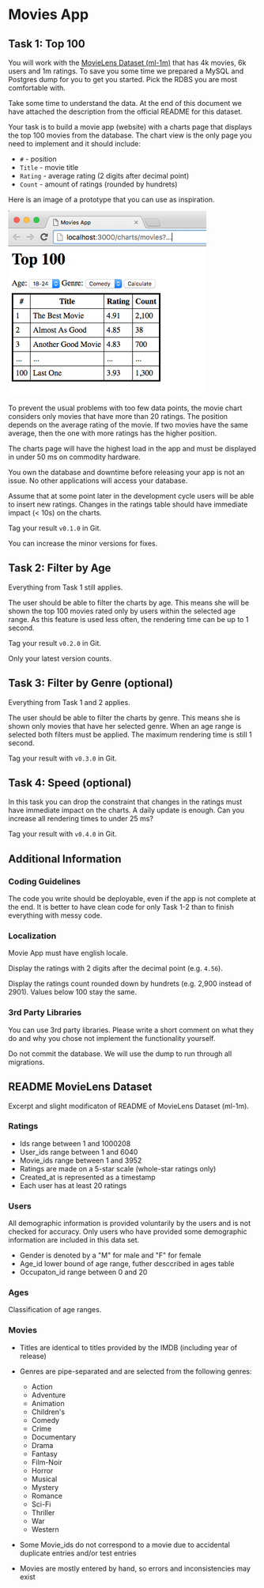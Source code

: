 # Movies App

## Task 1: Top 100

You will work with the [MovieLens Dataset (ml-1m)](http://grouplens.org/datasets/movielens/) that has 4k movies, 6k users and 1m ratings. To save you some time we prepared a MySQL and Postgres dump for you to get you started. Pick the RDBS you are most comfortable with.

Take some time to understand the data. At the end of this document we have attached the description from the official README for this dataset.

Your task is to build a movie app (website) with a charts page that displays the top 100 movies from the database. The chart view is the only page you need to implement and it should include:

* `#` - position
* `Title` - movie title
* `Rating` - average rating (2 digits after decimal point)
* `Count` - amount of ratings (rounded by hundrets)

Here is an image of a prototype that you can use as inspiration.

![prototype](prototype.png)

To prevent the usual problems with too few data points, the movie chart considers only movies that have more than 20 ratings. The position depends on the average rating of the movie. If two movies have the same average, then the one with more ratings has the higher position.

The charts page will have the highest load in the app and must be displayed in under 50 ms on commodity hardware.

You own the database and downtime before releasing your app is not an issue. No other applications will access your database.

Assume that at some point later in the development cycle users will be able to insert new ratings. Changes in the ratings table should have immediate impact (< 10s) on the charts.

Tag your result `v0.1.0` in Git.

You can increase the minor versions for fixes.

## Task 2: Filter by Age

Everything from Task 1 still applies.

The user should be able to filter the charts by age. This means she will be shown the top 100 movies rated only by users within the selected age range. As this feature is used less often, the rendering time can be up to 1 second.

Tag your result `v0.2.0` in Git.

Only your latest version counts.

## Task 3: Filter by Genre (optional)

Everything from Task 1 and 2 applies.

The user should be able to filter the charts by genre. This means she is shown only movies that have her selected genre. When an age range is selected both filters must be applied. The maximum rendering time is still 1 second.

Tag your result with `v0.3.0` in Git.

## Task 4: Speed (optional)

In this task you can drop the constraint that changes in the ratings must have immediate impact on the charts. A daily update is enough. Can you increase all rendering times to under 25 ms?

Tag your result with `v0.4.0` in Git.

## Additional Information

### Coding Guidelines

The code you write should be deployable, even if the app is not complete at the end. It is better to have clean code for only Task 1-2 than to finish everything with messy code.

### Localization

Movie App must have english locale.

Display the ratings with 2 digits after the decimal point (e.g. `4.56`).

Display the ratings count rounded down by hundrets (e.g. 2,900 instead of 2901). Values below 100 stay the same.

### 3rd Party Libraries

You can use 3rd party libraries. Please write a short comment on what they do and why you chose not implement the functionality yourself.

Do not commit the database. We will use the dump to run through all migrations.

## README MovieLens Dataset

Excerpt and slight modificaton of README of MovieLens Dataset (ml-1m).

### Ratings

- Ids range between 1 and 1000208
- User_ids range between 1 and 6040
- Movie_ids range between 1 and 3952
- Ratings are made on a 5-star scale (whole-star ratings only)
- Created_at is represented as a timestamp
- Each user has at least 20 ratings

### Users

All demographic information is provided voluntarily by the users and is
not checked for accuracy.  Only users who have provided some demographic
information are included in this data set.

- Gender is denoted by a "M" for male and "F" for female
- Age_id lower bound of age range, futher desccribed in ages table
- Occupaton_id range between 0 and 20

### Ages

Classification of age ranges.

### Movies

- Titles are identical to titles provided by the IMDB (including
year of release)
- Genres are pipe-separated and are selected from the following genres:

	* Action
	* Adventure
	* Animation
	* Children's
	* Comedy
	* Crime
	* Documentary
	* Drama
	* Fantasy
	* Film-Noir
	* Horror
	* Musical
	* Mystery
	* Romance
	* Sci-Fi
	* Thriller
	* War
	* Western

- Some Movie_ids do not correspond to a movie due to accidental duplicate
entries and/or test entries
- Movies are mostly entered by hand, so errors and inconsistencies may exist
